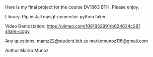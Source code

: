 Here is my final project for the course DV1663 BTH. 
Please enjoy.

Library:
Pip install mysql-connector-python faker

Video Demostation:
https://vimeo.com/1081832991/b024634c28?share=copy 

Any questions: 
mamz22@student.bth.se
markomunoz116@gmail.com

Author Marko Munoz
